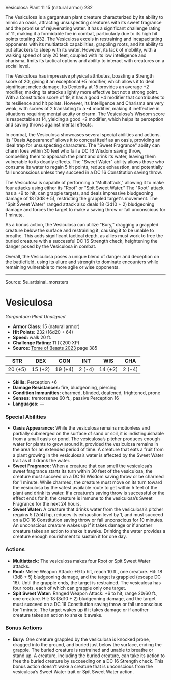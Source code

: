 <MonsterName/>Vesiculosa</MonsterName>
<CreatureType/>Plant</CreatureType>
<CR/>11</CR>
<AC/>15 (natural armor)</AC>
<HP/>232</HP>
<summary>The Vesiculosa is a gargantuan plant creature characterized by its ability to mimic an oasis, attracting unsuspecting creatures with its sweet fragrance and the promise of rejuvenating water. It has a significant challenge rating of 11, making it a formidable foe in combat, particularly due to its high hit points totaling 232. The Vesiculosa excels in restraining and incapacitating opponents with its multiattack capabilities, grappling roots, and its ability to put attackers to sleep with its water. However, its lack of mobility, with a walking speed of only 20 feet, coupled with its low intelligence and charisma, limits its tactical options and ability to interact with creatures on a social level.</summary>

<detail>

The Vesiculosa has impressive physical attributes, boasting a Strength score of 20, giving it an exceptional +5 modifier, which allows it to deal significant melee damage. Its Dexterity at 15 provides an average +2 modifier, making its attacks slightly more effective but not a strong point. With a Constitution score of 19, it has a good +4 modifier that contributes to its resilience and hit points. However, its Intelligence and Charisma are very weak, with scores of 2 translating to a -4 modifier, making it ineffective in situations requiring mental acuity or charm. The Vesiculosa's Wisdom score is respectable at 14, yielding a good +2 modifier, which helps its perception and saving throws against mental effects.

In combat, the Vesiculosa showcases several special abilities and actions. Its "Oasis Appearance" allows it to conceal itself as an oasis, providing an ideal trap for unsuspecting characters. The "Sweet Fragrance" ability can charm foes within 30 feet who fail a DC 16 Wisdom saving throw, compelling them to approach the plant and drink its water, leaving them vulnerable to its deadly effects. The "Sweet Water" ability allows those who consume its water to regain 5 hit points, reduce exhaustion, and potentially fall unconscious unless they succeed in a DC 16 Constitution saving throw.

The Vesiculosa is capable of performing a "Multiattack," allowing it to make four attacks using either its "Root" or "Spit Sweet Water." The "Root" attack has a +9 to hit, can grapple targets, and deals impressive bludgeoning damage of 18 (3d8 + 5), restricting the grappled target's movement. The "Spit Sweet Water" ranged attack also deals 18 (3d10 + 2) bludgeoning damage and forces the target to make a saving throw or fall unconscious for 1 minute. 

As a bonus action, the Vesiculosa can utilize "Bury," dragging a grappled creature below the surface and restraining it, causing it to be unable to breathe. This adds significant tactical depth, as allies must work to free the buried creature with a successful DC 16 Strength check, heightening the danger posed by the Vesiculosa in combat.

Overall, the Vesiculosa poses a unique blend of danger and deception on the battlefield, using its allure and strength to dominate encounters while remaining vulnerable to more agile or wise opponents.</detail>



---

Source: 5e_artisinal_monsters

# Vesiculosa

*Gargantuan* *Plant* *Unaligned*

- **Armor Class:** 15 (natural armor)
- **Hit Points:** 232 (16d20 + 64)
- **Speed:** walk 20 ft.
- **Challenge Rating:** 11 (7,200 XP)
- **Source:** [Tome of Beasts 2023](https://koboldpress.com/kpstore/product/tome-of-beasts-1-2023-edition/) page 385

| STR | DEX | CON | INT | WIS | CHA |
| --- | --- | --- | --- | --- | --- |
| 20 (+5) | 15 (+2) | 19 (+4) | 2 (-4) | 14 (+2) | 2 (-4) |

- **Skills:** Perception +6
- **Damage Resistances:** fire, bludgeoning, piercing
- **Condition Immunities:** charmed, blinded, deafened, frightened, prone
- **Senses:** tremorsense 60 ft., passive Perception 16
- **Languages:** —

### Special Abilities

- **Oasis Appearance:** While the vesiculosa remains motionless and partially submerged on the surface of sand or soil, it is indistinguishable from a small oasis or pond. The vesiculosa’s pitcher produces enough water for plants to grow around it, provided the vesiculosa remains in the area for an extended period of time. A creature that eats a fruit from a plant growing in the vesiculosa’s water is affected by the Sweet Water trait as if it drank the water.
- **Sweet Fragrance:** When a creature that can smell the vesiculosa’s sweet fragrance starts its turn within 30 feet of the vesiculosa, the creature must succeed on a DC 16 Wisdom saving throw or be charmed for 1 minute. While charmed, the creature must move on its turn toward the vesiculosa by the safest available route to get within 5 feet of the plant and drink its water. If a creature’s saving throw is successful or the effect ends for it, the creature is immune to the vesiculosa’s Sweet Fragrance for the next 24 hours.
- **Sweet Water:** A creature that drinks water from the vesiculosa’s pitcher regains 5 (2d4) hp, reduces its exhaustion level by 1, and must succeed on a DC 16 Constitution saving throw or fall unconscious for 10 minutes. An unconscious creature wakes up if it takes damage or if another creature takes an action to shake it awake. Drinking the water provides a creature enough nourishment to sustain it for one day.

### Actions

- **Multiattack:** The vesiculosa makes four Root or Spit Sweet Water attacks.
- **Root:** Melee Weapon Attack: +9 to hit, reach 10 ft., one creature. Hit: 18 (3d8 + 5) bludgeoning damage, and the target is grappled (escape DC 16). Until the grapple ends, the target is restrained. The vesiculosa has four roots, each of which can grapple only one target.
- **Spit Sweet Water:** Ranged Weapon Attack: +6 to hit, range 20/60 ft., one creature. Hit: 18 (3d10 + 2) bludgeoning damage, and the target must succeed on a DC 16 Constitution saving throw or fall unconscious for 1 minute. The target wakes up if it takes damage or if another creature takes an action to shake it awake.

### Bonus Actions

- **Bury:** One creature grappled by the vesiculosa is knocked prone, dragged into the ground, and buried just below the surface, ending the grapple. The buried creature is restrained and unable to breathe or stand up. A creature, including the buried creature, can take its action to free the buried creature by succeeding on a DC 16 Strength check. This bonus action doesn’t wake a creature that is unconscious from the vesiculosa’s Sweet Water trait or Spit Sweet Water action.


